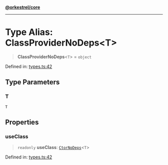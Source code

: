 [**@orkestrel/core**](../index.md)

***

# Type Alias: ClassProviderNoDeps\<T\>

> **ClassProviderNoDeps**\<`T`\> = `object`

Defined in: [types.ts:42](https://github.com/orkestrel/core/blob/98df1af1b029ad0f39e413b90869151f4152e5dd/src/types.ts#L42)

## Type Parameters

### T

`T`

## Properties

### useClass

> `readonly` **useClass**: [`CtorNoDeps`](CtorNoDeps.md)\<`T`\>

Defined in: [types.ts:42](https://github.com/orkestrel/core/blob/98df1af1b029ad0f39e413b90869151f4152e5dd/src/types.ts#L42)
